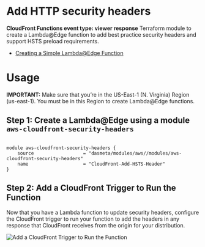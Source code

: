 # Add HTTP security headers
**CloudFront Functions event type: viewer response**
Terraform module to create a Lambda@Edge function to add best practice security headers and support HSTS preload requirements.

- [Creating a Simple Lambda@Edge Function](https://docs.aws.amazon.com/AmazonCloudFront/latest/DeveloperGuide/lambda-edge-how-it-works-tutorial.html)
# Usage

**IMPORTANT:** Make sure that you’re in the US-East-1 (N. Virginia) Region (us-east-1). You must be in this Region to create Lambda@Edge functions.

## Step 1: Create a Lambda@Edge using a module `aws-cloudfront-security-headers`

```hcl

module aws-cloudfront-security-headers {
    source                  = "dasmeta/modules/aws//modules/aws-cloudfront-security-headers"
    name                    = "CloudFront-Add-HSTS-Header"
}

```
## Step 2: Add a CloudFront Trigger to Run the Function
Now that you have a Lambda function to update security headers, configure the CloudFront trigger to run your function to add the headers in any response that CloudFront receives from the origin for your distribution.

![Add a CloudFront Trigger to Run the Function](https://github.com/dasmeta/terraform-aws-modules/blob/main/modules/aws-cloudfront-security-headers/cloudfront.gif)